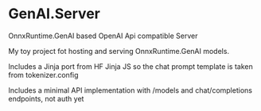 # GenAI.Server
OnnxRuntime.GenAI based OpenAI Api compatible Server 

My toy project fot hosting and serving OnnxRuntime.GenAI models.

Includes a Jinja port from HF Jinja JS so the chat prompt template is taken from tokenizer.config

Includes a minimal API implementation with /models and chat/completions endpoints, not auth yet

